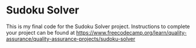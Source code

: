 # Sudoku Solver

This is my final code for the Sudoku Solver project. Instructions to complete your project can be found at https://www.freecodecamp.org/learn/quality-assurance/quality-assurance-projects/sudoku-solver

